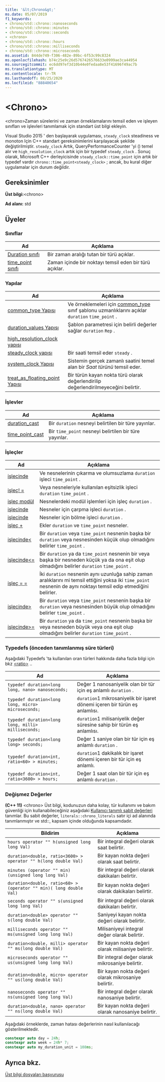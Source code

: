 ```yaml
---
title: '&lt;Chrono&gt;'
ms.date: 05/07/2019
f1_keywords:
- chrono/std::chrono::nanoseconds
- chrono/std::chrono::minutes
- chrono/std::chrono::seconds
- <chrono>
- chrono/std::chrono::hours
- chrono/std::chrono::milliseconds
- chrono/std::chrono::microseconds
ms.assetid: 844de749-f306-482e-89bc-6f53c99c8324
ms.openlocfilehash: b74c25e9c26d5767426576633e0999ae3ca44954
ms.sourcegitcommit: ec6dd97ef3d10b44e0fedaa8e53f41696f49ac7b
ms.translationtype: MT
ms.contentlocale: tr-TR
ms.lasthandoff: 08/25/2020
ms.locfileid: "88840654"
---
```

# <a name="ltchronogt"></a>&lt;Chrono&gt;

\<chrono>Zaman sürelerini ve zaman örneklamalarını temsil eden ve işleyen sınıfları ve işlevleri tanımlamak için standart üst bilgi ekleyin.

Visual Studio 2015 ' den başlayarak uygulaması, `steady_clock` steadiness ve monoton Için C++ standart gereksinimlerini karşılayacak şekilde değiştirilmiştir. `steady_clock` Artık, QueryPerformanceCounter 'yi () temel alır ve `high_resolution_clock` artık için bir typedef `steady_clock` . Sonuç olarak, Microsoft C++ derleyicisinde `steady_clock::time_point` için artık bir typedef vardır `chrono::time_point<steady_clock>` ; ancak, bu kural diğer uygulamalar için durum değildir.

## <a name="requirements"></a>Gereksinimler

**Üst bilgi:**\<chrono>

**Ad alanı:** std

## <a name="members"></a>Üyeler

### <a name="classes"></a>Sınıflar

|Ad|Açıklama|
|-|-|
|[Duration sınıfı](../standard-library/duration-class.md)|Bir zaman aralığı tutan bir türü açıklar.|
|[time_point sınıfı](../standard-library/time-point-class.md)|Zaman içinde bir noktayı temsil eden bir türü açıklar.|

### <a name="structs"></a>Yapılar

|Ad|Açıklama|
|-|-|
|[common_type Yapısı](../standard-library/common-type-structure.md)|Ve örneklemeleri için [common_type](../standard-library/common-type-class.md) sınıf şablonu uzmanlıklarını açıklar `duration` `time_point` .|
|[duration_values Yapısı](../standard-library/duration-values-structure.md)|Şablon parametresi için belirli değerler sağlar `duration` `Rep` .|
|[high_resolution_clock yapısı](../standard-library/high-resolution-clock-struct.md)||
|[steady_clock yapısı](../standard-library/steady-clock-struct.md)|Bir saati temsil eder `steady` .|
|[system_clock Yapısı](../standard-library/system-clock-structure.md)|Sistemin gerçek zamanlı saatini temel alan bir *Saat türünü* temsil eder.|
|[treat_as_floating_point Yapısı](../standard-library/treat-as-floating-point-structure.md)|Bir türün kayan nokta türü olarak değerlendirilip değerlendirilmeyeceğini belirtir.|

### <a name="functions"></a>İşlevler

|Ad|Açıklama|
|-|-|
|[duration_cast](../standard-library/chrono-functions.md#duration_cast)|Bir `duration` nesneyi belirtilen bir türe yayınlar.|
|[time_point_cast](../standard-library/chrono-functions.md#time_point_cast)|Bir `time_point` nesneyi belirtilen bir türe yayınlar.|

### <a name="operators"></a>İşleçler

|Ad|Açıklama|
|-|-|
|[işlecinde](../standard-library/chrono-operators.md#operator-)|Ve nesnelerinin çıkarma ve olumsuzlama `duration` işleci `time_point` .|
|[işleç! =](../standard-library/chrono-operators.md#op_neq)|Veya nesneleriyle kullanılan eşitsizlik işleci `duration` `time_point` .|
|[işleç modül](../standard-library/chrono-operators.md#op_modulo)|Nesnelerdeki modül işlemleri için işleç `duration` .|
|[işlecinde](../standard-library/chrono-operators.md#op_star)|Nesneler için çarpma işleci `duration` .|
|[işlecinde](../standard-library/chrono-operators.md#op_div)|Nesneler için bölme işleci `duration` .|
|[işleç +](../standard-library/chrono-operators.md#op_add)|Ekler `duration` ve `time_point` nesneler.|
|[işlecinde&lt;](../standard-library/chrono-operators.md#op_lt)|Bir `duration` veya `time_point` nesnenin başka bir `duration` veya nesnesinden küçük olup olmadığını belirler `time_point` .|
|[işlecinde&lt;=](../standard-library/chrono-operators.md#op_lt_eq)|Bir `duration` ya da `time_point` nesnenin bir veya başka bir nesneden küçük ya da ona eşit olup olmadığını belirler `duration` `time_point` .|
|[işleç = =](../standard-library/chrono-operators.md#op_eq_eq)|İki `duration` nesnenin aynı uzunluğa sahip zaman aralıklarını mi temsil ettiğini yoksa iki `time_point` nesnenin de aynı noktayı temsil edip etmediğini belirler.|
|[işlecinde&gt;](../standard-library/chrono-operators.md#op_gt)|Bir `duration` veya `time_point` nesnenin başka bir `duration` veya nesnesinden büyük olup olmadığını belirler `time_point` .|
|[işlecinde&gt;=](../standard-library/chrono-operators.md#op_gt_eq)|Bir `duration` ya da `time_point` nesnenin başka bir veya nesneden büyük veya ona eşit olup olmadığını belirler `duration` `time_point` .|

### <a name="typedefs-predefined-duration-types"></a>Typedefs (önceden tanımlanmış süre türleri)

Aşağıdaki Typedefs 'ta kullanılan oran türleri hakkında daha fazla bilgi için bkz [\<ratio>](../standard-library/ratio.md) ..

|Ad|Açıklama|
|-|-|
|`typedef duration<long long, nano> nanoseconds;`|Değer 1 nanosaniyelik olan bir tür için eş anlamlı `duration` .|
|`typedef duration<long long, micro> microseconds;`|`duration`1 mikrosaniyelik bir işaret dönemi içeren bir türün eş anlamlısı.|
|`typedef duration<long long, milli> milliseconds;`|`duration`1 milisaniyelik değer süresine sahip bir türün eş anlamlısı.|
|`typedef duration<long long> seconds;`|Değer 1 saniye olan bir tür için eş anlamlı `duration` .|
|`typedef duration<int, ratio<60> > minutes;`|`duration`1 dakikalık bir işaret dönemi içeren bir tür için eş anlamlı.|
|`typedef duration<int, ratio<3600> > hours;`|Değer 1 saat olan bir tür için eş anlamlı `duration` .|

### <a name="literals"></a>Değişmez Değerler

**(C++ 11)** \<chrono> Üst bilgi, kodunuzun daha kolay, tür kullanımı ve bakım güvenliği için kullanabileceğiniz aşağıdaki [Kullanıcı tanımlı sabit değerleri](../cpp/user-defined-literals-cpp.md) tanımlar. Bu sabit değerler, `literals::chrono_literals` satır içi ad alanında tanımlanmıştır ve std::, kapsam içinde olduğunda kapsamdadır.

|Bildirim|Açıklama|
|-|-|
|`hours operator "" h(unsigned long long Val)`|Bir integral değeri olarak saat belirtir.|
|`duration<double, ratio<3600> > operator "" h(long double Val)`|Bir kayan nokta değeri olarak saat belirtir.|
|`minutes (operator "" min)(unsigned long long Val)`|Bir integral değeri olarak dakikaları belirtir.|
|`duration<double, ratio<60> > (operator "" min)( long double Val)`|Bir kayan nokta değeri olarak dakikaları belirtir.|
|`seconds operator "" s(unsigned long long Val)`|Bir integral değeri olarak dakikaları belirtir.|
|`duration<double> operator "" s(long double Val)`|Saniyeyi kayan nokta değeri olarak belirtir.|
|`milliseconds operator "" ms(unsigned long long Val)`|Milisaniyeyi integral değer olarak belirtir.|
|`duration<double, milli> operator "" ms(long double Val)`|Bir kayan nokta değeri olarak milisaniye belirtir.|
|`microseconds operator "" us(unsigned long long Val)`|Bir integral değer olarak mikrosaniye belirtir.|
|`duration<double, micro> operator "" us(long double Val)`|Bir kayan nokta değeri olarak mikrosaniye belirtir.|
|`nanoseconds operator "" ns(unsigned long long Val)`|Bir integral değer olarak nanosaniye belirtir.|
|`duration<double, nano> operator "" ns(long double Val)`|Bir kayan nokta değeri olarak nanosaniye belirtir.|

Aşağıdaki örneklerde, zaman hatası değerlerinin nasıl kullanılacağı gösterilmektedir.

```cpp
constexpr auto day = 24h;
constexpr auto week = 24h* 7;
constexpr auto my_duration_unit = 108ms;
```

## <a name="see-also"></a>Ayrıca bkz.

[Üst bilgi dosyaları başvurusu](../standard-library/cpp-standard-library-header-files.md)
